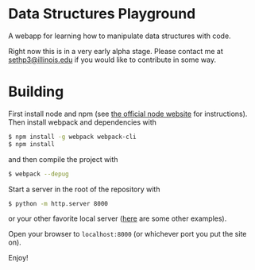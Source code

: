 # Data Structures Playground
A webapp for learning how to manipulate data structures with code. 

Right now this is in a very early alpha stage. Please contact me at
[sethp3@illinois.edu](mailto:sethp3@illinois.edu) if you would like to
contribute in some way. 

# Building 
First install node and npm (see [the official node
website](https://nodejs.org/en/) for instructions). Then install webpack 
and dependencies with  

```sh
$ npm install -g webpack webpack-cli
$ npm install
```

and then compile the project with 

```sh
$ webpack --depug
```

Start a server in the root of the repository with 

```sh
$ python -m http.server 8000
```
or your other favorite local server
([here](https://gist.github.com/willurd/5720255) are some other examples).

Open your browser to `localhost:8000` (or whichever port you put the site on). 

Enjoy!

